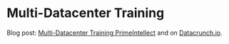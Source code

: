 # Multi-Datacenter Training

Blog post: [Multi-Datacenter Training PrimeIntellect](./multi-datacenter-training.md) and on [Datacrunch.io](https://datacrunch.io/blog/multi-data-center-training-prime-intellect).
